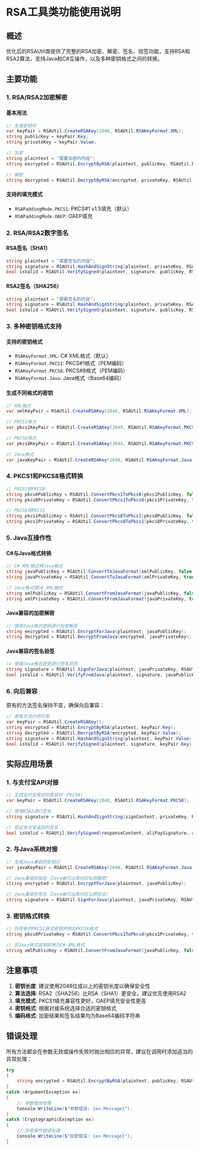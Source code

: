 # RSA工具类功能使用说明

## 概述

优化后的RSAUtil类提供了完整的RSA加密、解密、签名、验签功能，支持RSA和RSA2算法，支持Java和C#互操作，以及多种密钥格式之间的转换。

## 主要功能

### 1. RSA/RSA2加密解密

#### 基本用法
```csharp
// 生成密钥对
var keyPair = RSAUtil.CreateRSAKey(2048, RSAUtil.RSAKeyFormat.XML);
string publicKey = keyPair.Key;
string privateKey = keyPair.Value;

// 加密
string plaintext = "需要加密的内容";
string encrypted = RSAUtil.EncryptByRSA(plaintext, publicKey, RSAUtil.RSAKeyFormat.XML, RSAUtil.RSAPaddingMode.PKCS1);

// 解密
string decrypted = RSAUtil.DecryptByRSA(encrypted, privateKey, RSAUtil.RSAKeyFormat.XML, RSAUtil.RSAPaddingMode.PKCS1);
```

#### 支持的填充模式
- `RSAPaddingMode.PKCS1`: PKCS#1 v1.5填充（默认）
- `RSAPaddingMode.OAEP`: OAEP填充

### 2. RSA/RSA2数字签名

#### RSA签名（SHA1）
```csharp
string plaintext = "需要签名的内容";
string signature = RSAUtil.HashAndSignString(plaintext, privateKey, RSAUtil.RSAType.RSA, RSAUtil.RSAKeyFormat.XML);
bool isValid = RSAUtil.VerifySigned(plaintext, signature, publicKey, RSAUtil.RSAType.RSA, RSAUtil.RSAKeyFormat.XML);
```

#### RSA2签名（SHA256）
```csharp
string plaintext = "需要签名的内容";
string signature = RSAUtil.HashAndSignString(plaintext, privateKey, RSAUtil.RSAType.RSA2, RSAUtil.RSAKeyFormat.XML);
bool isValid = RSAUtil.VerifySigned(plaintext, signature, publicKey, RSAUtil.RSAType.RSA2, RSAUtil.RSAKeyFormat.XML);
```

### 3. 多种密钥格式支持

#### 支持的密钥格式
- `RSAKeyFormat.XML`: C# XML格式（默认）
- `RSAKeyFormat.PKCS1`: PKCS#1格式（PEM编码）
- `RSAKeyFormat.PKCS8`: PKCS#8格式（PEM编码）
- `RSAKeyFormat.Java`: Java格式（Base64编码）

#### 生成不同格式的密钥
```csharp
// XML格式
var xmlKeyPair = RSAUtil.CreateRSAKey(2048, RSAUtil.RSAKeyFormat.XML);

// PKCS1格式
var pkcs1KeyPair = RSAUtil.CreateRSAKey(2048, RSAUtil.RSAKeyFormat.PKCS1);

// PKCS8格式
var pkcs8KeyPair = RSAUtil.CreateRSAKey(2048, RSAUtil.RSAKeyFormat.PKCS8);

// Java格式
var javaKeyPair = RSAUtil.CreateRSAKey(2048, RSAUtil.RSAKeyFormat.Java);
```

### 4. PKCS1和PKCS8格式转换

```csharp
// PKCS1转PKCS8
string pkcs8PublicKey = RSAUtil.ConvertPkcs1ToPkcs8(pkcs1PublicKey, false);
string pkcs8PrivateKey = RSAUtil.ConvertPkcs1ToPkcs8(pkcs1PrivateKey, true);

// PKCS8转PKCS1
string pkcs1PublicKey = RSAUtil.ConvertPkcs8ToPkcs1(pkcs8PublicKey, false);
string pkcs1PrivateKey = RSAUtil.ConvertPkcs8ToPkcs1(pkcs8PrivateKey, true);
```

### 5. Java互操作性

#### C#与Java格式转换
```csharp
// C# XML格式转Java格式
string javaPublicKey = RSAUtil.ConvertToJavaFormat(xmlPublicKey, false);
string javaPrivateKey = RSAUtil.ConvertToJavaFormat(xmlPrivateKey, true);

// Java格式转C# XML格式
string xmlPublicKey = RSAUtil.ConvertFromJavaFormat(javaPublicKey, false);
string xmlPrivateKey = RSAUtil.ConvertFromJavaFormat(javaPrivateKey, true);
```

#### Java兼容的加密解密
```csharp
// 使用Java格式密钥进行加密解密
string encrypted = RSAUtil.EncryptForJava(plaintext, javaPublicKey);
string decrypted = RSAUtil.DecryptFromJava(encrypted, javaPrivateKey);
```

#### Java兼容的签名验签
```csharp
// 使用Java格式密钥进行签名验签
string signature = RSAUtil.SignForJava(plaintext, javaPrivateKey, RSAUtil.RSAType.RSA2);
bool isValid = RSAUtil.VerifyFromJava(plaintext, signature, javaPublicKey, RSAUtil.RSAType.RSA2);
```

### 6. 向后兼容

原有的方法签名保持不变，确保向后兼容：

```csharp
// 原有方法仍然可用
var keyPair = RSAUtil.CreateRSAKey();
string encrypted = RSAUtil.EncryptByRSA(plaintext, keyPair.Key);
string decrypted = RSAUtil.DecryptByRSA(encrypted, keyPair.Value);
string signature = RSAUtil.HashAndSignString(plaintext, keyPair.Value);
bool isValid = RSAUtil.VerifySigned(plaintext, signature, keyPair.Key);
```

## 实际应用场景

### 1. 与支付宝API对接
```csharp
// 生成支付宝格式的密钥对（PKCS8）
var keyPair = RSAUtil.CreateRSAKey(2048, RSAUtil.RSAKeyFormat.PKCS8);

// 使用RSA2进行签名
string signature = RSAUtil.HashAndSignString(signContent, privateKey, RSAUtil.RSAType.RSA2, RSAUtil.RSAKeyFormat.PKCS8);

// 验证支付宝返回的签名
bool isValid = RSAUtil.VerifySigned(responseContent, aliPaySignature, aliPayPublicKey, RSAUtil.RSAType.RSA2, RSAUtil.RSAKeyFormat.PKCS8);
```

### 2. 与Java系统对接
```csharp
// 生成Java兼容的密钥对
var javaKeyPair = RSAUtil.CreateRSAKey(2048, RSAUtil.RSAKeyFormat.Java);

// Java兼容的加密（Java端可以用对应私钥解密）
string encrypted = RSAUtil.EncryptForJava(plaintext, javaPublicKey);

// Java兼容的签名（Java端可以用对应公钥验证）
string signature = RSAUtil.SignForJava(plaintext, javaPrivateKey, RSAUtil.RSAType.RSA2);
```

### 3. 密钥格式转换
```csharp
// 将现有的PKCS1格式密钥转换为PKCS8格式
string pkcs8PrivateKey = RSAUtil.ConvertPkcs1ToPkcs8(pkcs1PrivateKey, true);

// 将Java格式密钥转换为C# XML格式
string xmlPublicKey = RSAUtil.ConvertFromJavaFormat(javaPublicKey, false);
```

## 注意事项

1. **密钥长度**: 建议使用2048位或以上的密钥长度以确保安全性
2. **算法选择**: RSA2（SHA256）比RSA（SHA1）更安全，建议优先使用RSA2
3. **填充模式**: PKCS1填充兼容性更好，OAEP填充安全性更高
4. **密钥格式**: 根据对接系统选择合适的密钥格式
5. **编码格式**: 加密结果和签名结果均为Base64编码字符串

## 错误处理

所有方法都会在参数无效或操作失败时抛出相应的异常，建议在调用时添加适当的异常处理：

```csharp
try
{
    string encrypted = RSAUtil.EncryptByRSA(plaintext, publicKey, RSAUtil.RSAKeyFormat.XML);
}
catch (ArgumentException ex)
{
    // 参数错误处理
    Console.WriteLine($"参数错误: {ex.Message}");
}
catch (CryptographicException ex)
{
    // 加密操作错误处理
    Console.WriteLine($"加密错误: {ex.Message}");
}
```